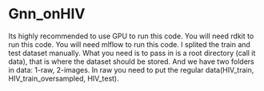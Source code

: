 # Gnn_onHIV
Its highly recommended to use GPU to run this code.
You will need rdkit to run this code.
You will need mlflow to run this code.
I splited the train and test dataset manually. What you need is to pass in is a root directory (call it data), that is where the dataset should be stored. And we have two folders in data: 1-raw, 2-images. In raw you need to put the regular data(HIV_train, HIV_train_oversampled, HIV_test).


